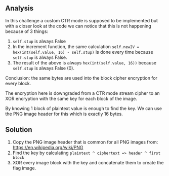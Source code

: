 ## Analysis
In this challenge a custom CTR mode is supposed to be implemented but with a closer look at the code we can notice that this is not happening because of 3 things:
1) `self.stup` is always False
2) In the increment function, the same calculation `self.newIV = hex(int(self.value, 16) - self.stup)` is done every time because `self.stup` is always False.
3) The result of the above is always `hex(int(self.value, 16))` because `self.stup` is always False (0).

Conclusion: the same bytes are used into the block cipher encryption for every block.

The encryption here is downgraded from a CTR mode stream cipher to an XOR encryption with the same key for each block of the image.

By knowing 1 block of plaintext value is enough to find the key. We can use the PNG image header for this which is exactly 16 bytes.

## Solution
1) Copy the PNG image header that is common for all PNG images from: https://en.wikipedia.org/wiki/PNG
2) Find the key by calculating `plaintext ^ ciphertext => header ^ first block`
3) XOR every image block with the key and concatenate them to create the flag image.